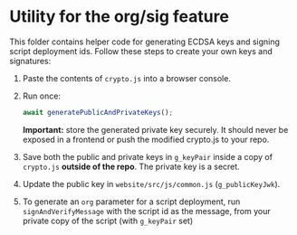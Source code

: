 # Utility for the org/sig feature

This folder contains helper code for generating ECDSA keys and signing script deployment ids. Follow these steps to create your own keys and signatures:

1. Paste the contents of `crypto.js` into a browser console.
2. Run once:

   ```js
   await generatePublicAndPrivateKeys();
   ```

   **Important:** store the generated private key securely. It should never be exposed in a frontend or push the modified crypto.js to your repo.
3. Save both the public and private keys in `g_keyPair` inside a copy of `crypto.js` **outside of the repo**. The private key is a secret.
4. Update the public key in `website/src/js/common.js` (`g_publicKeyJwk`).
5. To generate an `org` parameter for a script deployment, run `signAndVerifyMessage` with the script id as the message, from your private copy of the script (with `g_keyPair` set)
